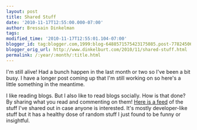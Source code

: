 ```yaml
---
layout: post
title: Shared Stuff
date: '2010-11-17T12:55:00.000-07:00'
author: Bressain Dinkelman
tags:
modified_time: '2010-11-17T12:55:01.104-07:00'
blogger_id: tag:blogger.com,1999:blog-6488571575423175085.post-7782450691477618982
blogger_orig_url: http://www.dinkelburt.com/2010/11/shared-stuff.html
permalink: /:year/:month/:title.html
---
```

I'm still alive! Had a bunch happen in the last month or two so I've been a bit busy. I have a longer post coming up that I'm still working on so here's a little something in the meantime.

I like reading blogs. But I also like to read blogs socially. How is that done? By sharing what you read and commenting on them! [Here is a feed](http://www.google.com/reader/shared/dinkelburt) of the stuff I've shared out in case anyone is interested. It's mostly developer-like stuff but it has a healthy dose of random stuff I just found to be funny or insightful.
<!--more-->
